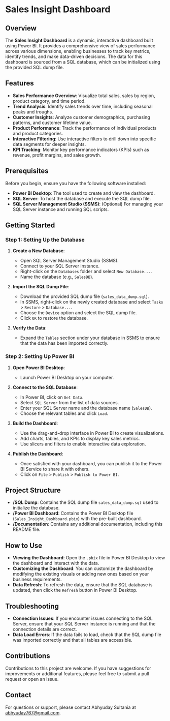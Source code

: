 # Sales Insight Dashboard

## Overview

The **Sales Insight Dashboard** is a dynamic, interactive dashboard built using Power BI. It provides a comprehensive view of sales performance across various dimensions, enabling businesses to track key metrics, identify trends, and make data-driven decisions. The data for this dashboard is sourced from a SQL database, which can be initialized using the provided SQL dump file.

## Features

- **Sales Performance Overview**: Visualize total sales, sales by region, product category, and time period.
- **Trend Analysis**: Identify sales trends over time, including seasonal peaks and troughs.
- **Customer Insights**: Analyze customer demographics, purchasing patterns, and customer lifetime value.
- **Product Performance**: Track the performance of individual products and product categories.
- **Interactive Filtering**: Use interactive filters to drill down into specific data segments for deeper insights.
- **KPI Tracking**: Monitor key performance indicators (KPIs) such as revenue, profit margins, and sales growth.

## Prerequisites

Before you begin, ensure you have the following software installed:

- **Power BI Desktop**: The tool used to create and view the dashboard.
- **SQL Server**: To host the database and execute the SQL dump file.
- **SQL Server Management Studio (SSMS)**: (Optional) For managing your SQL Server instance and running SQL scripts.

## Getting Started

### Step 1: Setting Up the Database

1. **Create a New Database**:
   - Open SQL Server Management Studio (SSMS).
   - Connect to your SQL Server instance.
   - Right-click on the `Databases` folder and select `New Database...`.
   - Name the database (e.g., `SalesDB`).

2. **Import the SQL Dump File**:
   - Download the provided SQL dump file (`sales_data_dump.sql`).
   - In SSMS, right-click on the newly created database and select `Tasks` > `Restore` > `Database...`.
   - Choose the `Device` option and select the SQL dump file.
   - Click `OK` to restore the database.

3. **Verify the Data**:
   - Expand the `Tables` section under your database in SSMS to ensure that the data has been imported correctly.

### Step 2: Setting Up Power BI

1. **Open Power BI Desktop**:
   - Launch Power BI Desktop on your computer.

2. **Connect to the SQL Database**:
   - In Power BI, click on `Get Data`.
   - Select `SQL Server` from the list of data sources.
   - Enter your SQL Server name and the database name (`SalesDB`).
   - Choose the relevant tables and click `Load`.

3. **Build the Dashboard**:
   - Use the drag-and-drop interface in Power BI to create visualizations.
   - Add charts, tables, and KPIs to display key sales metrics.
   - Use slicers and filters to enable interactive data exploration.

4. **Publish the Dashboard**:
   - Once satisfied with your dashboard, you can publish it to the Power BI Service to share it with others.
   - Click on `File` > `Publish` > `Publish to Power BI`.

## Project Structure

- **/SQL Dump**: Contains the SQL dump file `sales_data_dump.sql` used to initialize the database.
- **/Power BI Dashboard**: Contains the Power BI Desktop file (`Sales_Insight_Dashboard.pbix`) with the pre-built dashboard.
- **/Documentation**: Contains any additional documentation, including this README file.

## How to Use

- **Viewing the Dashboard**: Open the `.pbix` file in Power BI Desktop to view the dashboard and interact with the data.
- **Customizing the Dashboard**: You can customize the dashboard by modifying the existing visuals or adding new ones based on your business requirements.
- **Data Refresh**: To refresh the data, ensure that the SQL database is updated, then click the `Refresh` button in Power BI Desktop.

## Troubleshooting

- **Connection Issues**: If you encounter issues connecting to the SQL Server, ensure that your SQL Server instance is running and that the connection details are correct.
- **Data Load Errors**: If the data fails to load, check that the SQL dump file was imported correctly and that all tables are accessible.

## Contributions

Contributions to this project are welcome. If you have suggestions for improvements or additional features, please feel free to submit a pull request or open an issue.


## Contact

For questions or support, please contact Abhyuday Sultania at abhyuday767@gmail.com.
